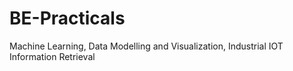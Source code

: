 # BE-Practicals
Machine Learning, Data Modelling and Visualization, Industrial IOT Information Retrieval
